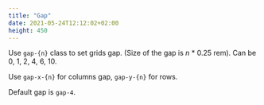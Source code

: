 ```yaml
---
title: "Gap"
date: 2021-05-24T12:12:02+02:00
height: 450
---
```


Use `gap-{n}` class to set grids gap. (Size of the gap is *n* * 0.25 rem).
Can be 0, 1, 2, 4, 6, 10.

Use `gap-x-{n}` for columns gap, `gap-y-{n}` for rows.

Default gap is `gap-4`.